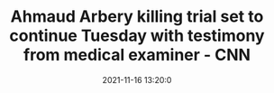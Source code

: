 ---
"title": "Ahmaud Arbery killing trial set to continue Tuesday with testimony from medical examiner - CNN"
"date": "2021-11-16 13:20:0"
"feed_name": "GOOGLENEWSCONSTRUCTION"
"feed_website": "https://news.google.com/search?q=construction%2Bincident&hl=en-US&gl=US&ceid=US:en"
"feed_rss": "https://news.google.com/rss/search?q=construction%2Bincident&hl=en-US&gl=US&ceid=US:en"
"link": "https://www.cnn.com/2021/11/16/us/ahmaud-arbery-killing-trial-day-8-tuesday/index.html"
"source": "{'href': 'https://www.cnn.com', 'title': 'CNN'}"
"file": "_posts/2021-1-1-178ff9567a80c02348373433e9b5dfc13493bb9b.md"
"accident": "0"
"drilling": "0"
"dead": "0"
"injured": "0"
"arrested": "0"
"place": "unknown place"
"where": "unknown site"
"causes": "unknown"
"place_uri": "unknown place"
---